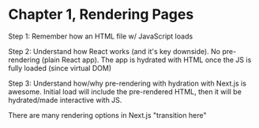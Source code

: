 # Chapter 1, Rendering Pages

Step 1: Remember how an HTML file w/ JavaScript loads

Step 2: Understand how React works (and it's key downside). No pre-rendering (plain React app). The app is hydrated with HTML once the JS is fully loaded (since virtual DOM)

Step 3: Understand how/why pre-rendering with hydration with Next.js is awesome. Initial load will include the pre-rendered HTML, then it will be hydrated/made interactive with JS.&#x20;

There are many rendering options in Next.js "transition here"
